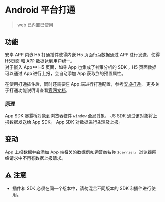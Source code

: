 # Android 平台打通
> web 已内置已使用

## 功能
安卓 APP 内嵌 H5 打通插件使得内嵌 H5 页面行为数据通过 APP 进行发送，使得 H5页面 和 APP 数据达到用户统一。<br>
对于嵌入 App 中 H5 页面，如果 App 也集成了神策分析的 SDK ，H5 页面数据可以通过 App 进行上报，会自动添加 App 获取到的预置属性。

在使用打通插件后，同时还需要在 App 端进行打通配置，参考[安卓打通](https://manual.sensorsdata.cn/sa/2.4/sdk-android-7541696.html#SDK%E9%9B%86%E6%88%90%28Android%EF%BC%89-%E6%89%93%E9%80%9AApp%E4%B8%8EH5)。
更多关于打通功能说明请查看[官网文档](https://manual.sensorsdata.cn/sa/2.4/app-h5-1573914.html)。

### 原理
App SDK 暴露桥对象到浏览器控件 `window` 全局对象， JS SDK 通过该对象将上报数据发送给 App SDK。 App SDK 对数据进行处理及上报。

## 变动
App 上报数据中会添加 App 端相关的数据例如运营商名称 `$carrier`。浏览器网络请求中不再有数据上报请求。

## ⚠️ 注意
- 插件和 SDK 必须在同一个版本中，请勿混合不同版本的 SDK 和插件进行使用。